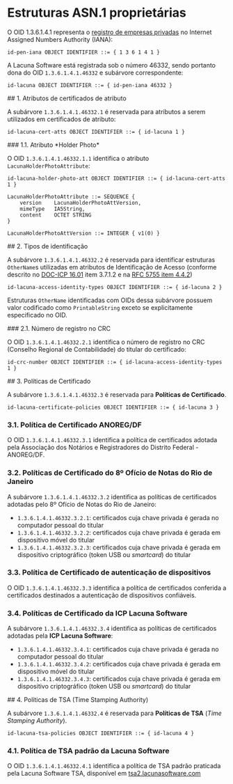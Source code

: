 ﻿# Estruturas ASN.1 proprietárias

O OID 1.3.6.1.4.1 representa o [registro de empresas privadas](https://www.iana.org/assignments/enterprise-numbers) no Internet Assigned Numbers Authority (IANA):

```
id-pen-iana OBJECT IDENTIFIER ::= { 1 3 6 1 4 1 }
```

A Lacuna Software está registrada sob o número 46332, sendo portanto dona do OID `1.3.6.1.4.1.46332` e subárvore correspondente:

```
id-lacuna OBJECT IDENTIFIER ::= { id-pen-iana 46332 }
```

<a name="cert-atts" />
## 1. Atributos de certificados de atributo

A subárvore `1.3.6.1.4.1.46332.1` é reservada para atributos a serem utilizados em certificados de atributo:

```
id-lacuna-cert-atts OBJECT IDENTIFIER ::= { id-lacuna 1 }
```

<a name="holder-photo-att" />
### 1.1. Atributo *Holder Photo*

O OID `1.3.6.1.4.1.46332.1.1` identifica o atributo `LacunaHolderPhotoAttribute`:

```
id-lacuna-holder-photo-att OBJECT IDENTIFIER ::= { id-lacuna-cert-atts 1 }
 
LacunaHolderPhotoAttribute ::= SEQUENCE {
    version    LacunaHolderPhotoAttVersion,
    mimeType   IA5String,
    content    OCTET STRING
}
 
LacunaHolderPhotoAttVersion ::= INTEGER { v1(0) }
```

<a name="access-identity-types" />
## 2. Tipos de identificação

A subárvore `1.3.6.1.4.1.46332.2` é reservada para identificar estruturas `OtherName`s utilizadas em atributos de Identificação de Acesso (conforme descrito no
[DOC-ICP 16.01](https://www.iti.gov.br/images/repositorio/legislacao/documentos-principais/16.1/DOC-ICP-16.01_Versao_1.1.pdf) item 3.7.1.2 e na
[RFC 5755 item 4.4.2](https://tools.ietf.org/html/rfc5755#section-4.4.2))

```
id-lacuna-access-identity-types OBJECT IDENTIFIER ::= { id-lacuna 2 }
```

Estruturas `OtherName` identificadas com OIDs dessa subárvore possuem valor codificado como `PrintableString` exceto se explicitamente especificado no OID.

<a name="crc-number" />
### 2.1. Número de registro no CRC

O OID `1.3.6.1.4.1.46332.2.1` identifica o número de registro no CRC (Conselho Regional de Contabilidade) do titular do certificado:

```
id-crc-number OBJECT IDENTIFIER ::= { id-lacuna-access-identity-types 1 }
```

<a name="certificate-policies" />
## 3. Políticas de Certificado

A subárvore `1.3.6.1.4.1.46332.3` é reservada para **Políticas de Certificado**.

```
id-lacuna-certificate-policies OBJECT IDENTIFIER ::= { id-lacuna 3 }
```

### 3.1. Política de Certificado ANOREG/DF

O OID `1.3.6.1.4.1.46332.3.1` identifica a política de certificados adotada pela Associação dos Notários e Registradores do Distrito Federal - ANOREG/DF.

### 3.2. Políticas de Certificado do 8º Ofício de Notas do Rio de Janeiro

A subárvore `1.3.6.1.4.1.46332.3.2` identifica as políticas de certificados adotadas pelo 8º Ofício de Notas do Rio de Janeiro:

* `1.3.6.1.4.1.46332.3.2.1`: certificados cuja chave privada é gerada no computador pessoal do titular
* `1.3.6.1.4.1.46332.3.2.2`: certificados cuja chave privada é gerada em dispositivo móvel do titular
* `1.3.6.1.4.1.46332.3.2.3`: certificados cuja chave privada é gerada em dispositivo criptográfico (token USB ou *smartcard*) do titular

### 3.3. Política de Certificado de autenticação de dispositivos

O OID `1.3.6.1.4.1.46332.3.3` identifica a política de certificados conferida a certificados destinados a autenticação de dispositivos confiáveis.

### 3.4. Políticas de Certificado da ICP Lacuna Software

A subárvore `1.3.6.1.4.1.46332.3.4` identifica as políticas de certificados adotadas pela **ICP Lacuna Software**:

* `1.3.6.1.4.1.46332.3.4.1`: certificados cuja chave privada é gerada no computador pessoal do titular
* `1.3.6.1.4.1.46332.3.4.2`: certificados cuja chave privada é gerada em dispositivo móvel do titular
* `1.3.6.1.4.1.46332.3.4.3`: certificados cuja chave privada é gerada em dispositivo criptográfico (token USB ou *smartcard*) do titular

<a name="tsa-policies" />
## 4. Políticas de TSA (Time Stamping Authority)

A subárvore `1.3.6.1.4.1.46332.4` é reservada para **Políticas de TSA** (*Time Stamping Authority*).

```
id-lacuna-tsa-policies OBJECT IDENTIFIER ::= { id-lacuna 4 }
```

### 4.1. Política de TSA padrão da Lacuna Software

O OID `1.3.6.1.4.1.46332.4.1` identifica a política de TSA padrão praticada pela Lacuna Software TSA, disponível em [tsa2.lacunasoftware.com](https://tsa2.lacunasoftware.com/)
